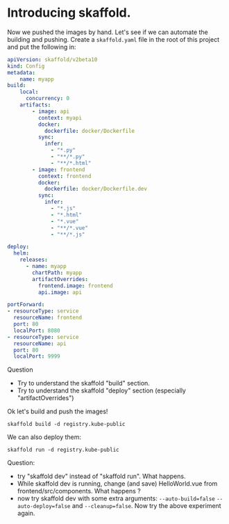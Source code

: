 # Introducing skaffold.

Now we pushed the images by hand.  Let's see if we can automate the building and pushing.
Create a `skaffold.yaml` file in the root of this project and put the following in:

```yaml
apiVersion: skaffold/v2beta10
kind: Config
metadata:
    name: myapp
build:
    local:
      concurrency: 0
    artifacts:
        - image: api
          context: myapi
          docker:
            dockerfile: docker/Dockerfile
          sync:
            infer:
              - "*.py"
              - "**/*.py"
              - "**/*.html"
        - image: frontend
          context: frontend
          docker:
            dockerfile: docker/Dockerfile.dev
          sync:
            infer:
              - "*.js"
              - "*.html"
              - "*.vue"
              - "**/*.vue"
              - "**/*.js"

deploy:
  helm:
    releases:
      - name: myapp
        chartPath: myapp
        artifactOverrides: 
          frontend.image: frontend
          api.image: api

portForward:
- resourceType: service
  resourceName: frontend
  port: 80
  localPort: 8080
- resourceType: service
  resourceName: api
  port: 80
  localPort: 9999

```
Question
* Try to understand the skaffold "build" section.
* Try to understand the skaffold "deploy" section (especially "artifactOverrides")

Ok let's build and push the images!

```shell
skaffold build -d registry.kube-public
```

We can also deploy them:

```shell
skaffold run -d registry.kube-public
```

Question:

* try "skaffold dev" instead of "skaffold run". What happens.
* While skaffold dev is running, change (and save) HelloWorld.vue from frontend/src/components. What happens ?
* now try skaffold dev with some extra arguments: `--auto-build=false` `--auto-deploy=false` and `--cleanup=false`. Now try the above experiment again.

